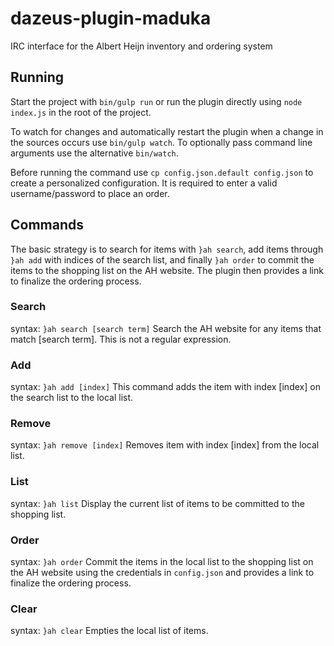 # dazeus-plugin-maduka
IRC interface for the Albert Heijn inventory and ordering system

## Running
Start the project with `bin/gulp run` or run the plugin directly using
`node index.js` in the root of the project.

To watch for changes and automatically restart the plugin when a change in the
sources occurs use `bin/gulp watch`. To optionally pass command line arguments
use the alternative `bin/watch`.

Before running the command use `cp config.json.default config.json` to create
a personalized configuration. It is required to enter a valid username/password to place an order.

## Commands
The basic strategy is to search for items with `}ah search`, add items through `}ah add` with indices of the search list, and finally `}ah order` to commit the items to the shopping list on the AH website. The plugin then provides a link to finalize the ordering process.

### Search
syntax: `}ah search [search term]`
Search the AH website for any items that match [search term]. This is not a regular expression.

### Add
syntax: `}ah add [index]`
This command adds the item with index [index] on the search list to the local list.

### Remove
syntax: `}ah remove [index]`
Removes item with index [index] from the local list.

### List
syntax: `}ah list`
Display the current list of items to be committed to the shopping list.

### Order
syntax: `}ah order`
Commit the items in the local list to the shopping list on the AH website using the credentials in `config.json` and provides a link to finalize the ordering process.

### Clear
syntax: `}ah clear`
Empties the local list of items.
